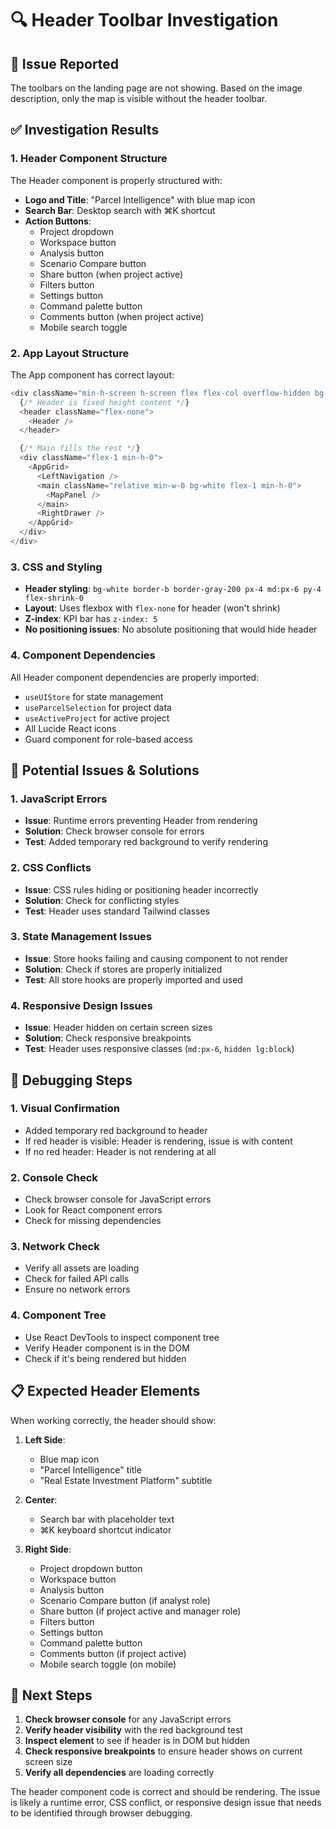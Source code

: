 # 🔍 Header Toolbar Investigation

## 🎯 **Issue Reported**

The toolbars on the landing page are not showing. Based on the image description, only the map is visible without the header toolbar.

## ✅ **Investigation Results**

### **1. Header Component Structure**

The Header component is properly structured with:

- **Logo and Title**: "Parcel Intelligence" with blue map icon
- **Search Bar**: Desktop search with ⌘K shortcut
- **Action Buttons**: 
  - Project dropdown
  - Workspace button
  - Analysis button
  - Scenario Compare button
  - Share button (when project active)
  - Filters button
  - Settings button
  - Command palette button
  - Comments button (when project active)
  - Mobile search toggle

### **2. App Layout Structure**

The App component has correct layout:

```typescript
<div className="min-h-screen h-screen flex flex-col overflow-hidden bg-gray-50">
  {/* Header is fixed height content */}
  <header className="flex-none">
    <Header />
  </header>

  {/* Main fills the rest */}
  <div className="flex-1 min-h-0">
    <AppGrid>
      <LeftNavigation />
      <main className="relative min-w-0 bg-white flex-1 min-h-0">
        <MapPanel />
      </main>
      <RightDrawer />
    </AppGrid>
  </div>
</div>
```

### **3. CSS and Styling**

- **Header styling**: `bg-white border-b border-gray-200 px-4 md:px-6 py-4 flex-shrink-0`
- **Layout**: Uses flexbox with `flex-none` for header (won't shrink)
- **Z-index**: KPI bar has `z-index: 5`
- **No positioning issues**: No absolute positioning that would hide header

### **4. Component Dependencies**

All Header component dependencies are properly imported:
- `useUIStore` for state management
- `useParcelSelection` for project data
- `useActiveProject` for active project
- All Lucide React icons
- Guard component for role-based access

## 🔧 **Potential Issues & Solutions**

### **1. JavaScript Errors**
- **Issue**: Runtime errors preventing Header from rendering
- **Solution**: Check browser console for errors
- **Test**: Added temporary red background to verify rendering

### **2. CSS Conflicts**
- **Issue**: CSS rules hiding or positioning header incorrectly
- **Solution**: Check for conflicting styles
- **Test**: Header uses standard Tailwind classes

### **3. State Management Issues**
- **Issue**: Store hooks failing and causing component to not render
- **Solution**: Check if stores are properly initialized
- **Test**: All store hooks are properly imported and used

### **4. Responsive Design Issues**
- **Issue**: Header hidden on certain screen sizes
- **Solution**: Check responsive breakpoints
- **Test**: Header uses responsive classes (`md:px-6`, `hidden lg:block`)

## 🚀 **Debugging Steps**

### **1. Visual Confirmation**
- Added temporary red background to header
- If red header is visible: Header is rendering, issue is with content
- If no red header: Header is not rendering at all

### **2. Console Check**
- Check browser console for JavaScript errors
- Look for React component errors
- Check for missing dependencies

### **3. Network Check**
- Verify all assets are loading
- Check for failed API calls
- Ensure no network errors

### **4. Component Tree**
- Use React DevTools to inspect component tree
- Verify Header component is in the DOM
- Check if it's being rendered but hidden

## 📋 **Expected Header Elements**

When working correctly, the header should show:

1. **Left Side**:
   - Blue map icon
   - "Parcel Intelligence" title
   - "Real Estate Investment Platform" subtitle

2. **Center**:
   - Search bar with placeholder text
   - ⌘K keyboard shortcut indicator

3. **Right Side**:
   - Project dropdown button
   - Workspace button
   - Analysis button
   - Scenario Compare button (if analyst role)
   - Share button (if project active and manager role)
   - Filters button
   - Settings button
   - Command palette button
   - Comments button (if project active)
   - Mobile search toggle (on mobile)

## 🎯 **Next Steps**

1. **Check browser console** for any JavaScript errors
2. **Verify header visibility** with the red background test
3. **Inspect element** to see if header is in DOM but hidden
4. **Check responsive breakpoints** to ensure header shows on current screen size
5. **Verify all dependencies** are loading correctly

The header component code is correct and should be rendering. The issue is likely a runtime error, CSS conflict, or responsive design issue that needs to be identified through browser debugging.
